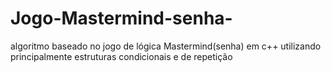 # Jogo-Mastermind-senha-
algoritmo baseado no jogo de lógica Mastermind(senha) em c++ utilizando principalmente estruturas condicionais e de repetição
